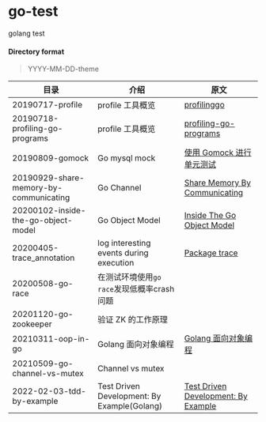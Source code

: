 # go-test
golang test

#### Directory format
> YYYY-MM-DD-theme

| 目录                             | 介绍                 | 原文                                                                      |
|---------------------------------|----------------------|--------------------------------------------------------------------------|
| 20190717-profile                | profile 工具概览      | [profilinggo](https://github.com/samonzeweb/profilinggo)                 |
| 20190718-profiling-go-programs  | profile 工具概览      | [profiling-go-programs](https://blog.golang.org/profiling-go-programs)   |
| 20190809-gomock  | Go mysql mock      | [使用 Gomock 进行单元测试](https://segmentfault.com/a/1190000017132133)   |
| 20190929-share-memory-by-communicating  | Go Channel      | [Share Memory By Communicating](https://blog.golang.org/share-memory-by-communicating)   |
| 20200102-inside-the-go-object-model  | Go Object Model      | [Inside The Go Object Model](https://blog.golang.org/share-memory-by-communicating)   |
| 20200405-trace_annotation  | log interesting events during execution     | [Package trace](https://golang.org/pkg/runtime/trace/#hdr-User_annotation)   |
| 20200508-go-race  | 在测试环境使用`go race`发现低概率crash问题     |   |
| 20201120-go-zookeeper  | 验证 ZK 的工作原理 |   |
| 20210311-oop-in-go  | Golang 面向对象编程 |  [Golang 面向对象编程](https://www.cyningsun.com/03-12-2021/oop-in-go.html) |
| 20210509-go-channel-vs-mutex  | Channel vs mutex |  |
| 2022-02-03-tdd-by-example  | Test Driven Development: By Example(Golang) |  [Test Driven Development: By Example](https://www.oreilly.com/library/view/test-driven-development/0321146530/) |
